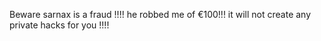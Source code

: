 Beware sarnax is a fraud !!!! he robbed me of €100!!! it will not create any private hacks for you !!!!
 
